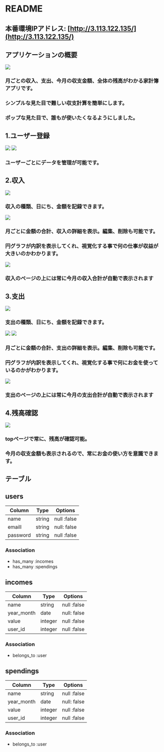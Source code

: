 # README

## 本番環境IPアドレス: [http://3.113.122.135/](http://3.113.122.135/)


## アプリケーションの概要
<img src="https://i.gyazo.com/1d03faf172b0a03a0260c66d86ac8f07.png">

### 月ごとの収入、支出、今月の収支金額、全体の残高がわかる家計簿アプリです。
### シンプルな見た目で難しい収支計算を簡単にします。
### ポップな見た目で、誰もが使いたくなるようにしました。


## 1.ユーザー登録
<img src="https://i.gyazo.com/211d25798179f14eeeffa3ad98759cbb.png">

<img src="https://i.gyazo.com/f220374c71b5f63a16a5418c8d23ae60.png">

### ユーザーごとにデータを管理が可能です。


## 2.収入
<img src="https://i.gyazo.com/a35491c7809a971fd01c1b79bffa80cd.png">

### 収入の種類、日にち、金額を記録できます。
<img src="https://i.gyazo.com/d37bd62ccd38c461585b1c2fa8536e2d.png">

### 月ごとに金額の合計、収入の詳細を表示。編集、削除も可能です。
### 円グラフが内訳を表示してくれ、視覚化する事で何の仕事が収益が大きいのかわかります。
<img src="https://i.gyazo.com/d962a2b33265967d6cfb0fbb945cfc98.png">

### 収入のページの上には常に今月の収入合計が自動で表示されます

## 3.支出
<img src="https://i.gyazo.com/60e3dde957b053b72b542cec482391d9.png">

### 支出の種類、日にち、金額を記録できます。
<img src="https://i.gyazo.com/5676293134637c0a4cbbcdd2e3f7367b.png">
<img src="https://i.gyazo.com/29719d6446c98aa985deddde09248c10.png">

### 月ごとに金額の合計、支出の詳細を表示。編集、削除も可能です。
### 円グラフが内訳を表示してくれ、視覚化する事で何にお金を使っているのかがわかります。
<img src="https://i.gyazo.com/3252414edf9adaa37012e20ac08ad2bc.png">

### 支出のページの上には常に今月の支出合計が自動で表示されます

## 4.残高確認
<img src="https://i.gyazo.com/f249238c935068b00128bb0a86737cd9.png">

### topページで常に、残高が確認可能。
### 今月の収支金額も表示されるので、常にお金の使い方を意識できます。


## テーブル


## users
|Column|Type|Options|
|------|----|-------|
|name|string|null :false|
|emaill|string|null: false|
|password|string|null :false|

### Association
- has_many :incomes
- has_many :spendings

## incomes
|Column|Type|Options|
|------|----|-------|
|name|string|null :false|
|year_month|date|null: false|
|value|integer|null :false|
|user_id|integer|null :false|

### Association
- belongs_to :user

## spendings
|Column|Type|Options|
|------|----|-------|
|name|string|null :false|
|year_month|date|null: false|
|value|integer|null :false|
|user_id|integer|null :false|

### Association
- belongs_to :user